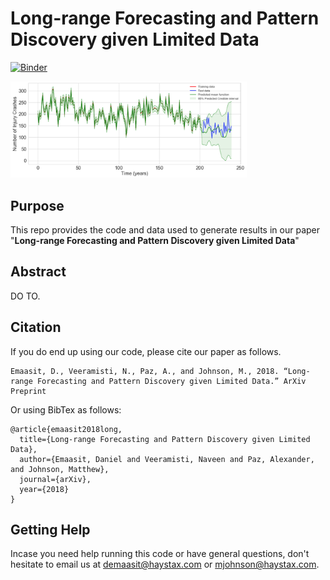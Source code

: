 Long-range Forecasting and Pattern Discovery given Limited Data
==================================================================

[![Binder](https://mybinder.org/badge.svg)](https://mybinder.org/v2/gh/haystax-technology/long-range-extrapolation/master)

<img src="paper/figures/spectral-optimized.png" width="75%" />

Purpose
-------

This repo provides the code and data used to generate results in our
paper "**Long-range Forecasting and Pattern Discovery given Limited Data**"

Abstract
--------

DO TO.

Citation
--------

If you do end up using our code, please cite our paper as follows.

    Emaasit, D., Veeramisti, N., Paz, A., and Johnson, M., 2018. “Long-range Forecasting and Pattern Discovery given Limited Data.” ArXiv Preprint

Or using BibTex as follows:

    @article{emaasit2018long,
      title={Long-range Forecasting and Pattern Discovery given Limited Data},
      author={Emaasit, Daniel and Veeramisti, Naveen and Paz, Alexander, and Johnson, Matthew},
      journal={arXiv},
      year={2018}
    }

Getting Help
------------

Incase you need help running this code or have general questions, don't
hesitate to email us at <demaasit@haystax.com> or
<mjohnson@haystax.com>.